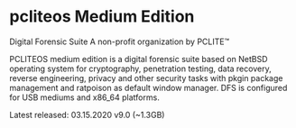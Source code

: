 # pcliteos Medium Edition
Digital Forensic Suite
A non-profit organization by PCLITE™

PCLITEOS medium edition is a digital forensic suite based on NetBSD operating system for cryptography, penetration testing, data recovery, reverse engineering, privacy and other security tasks with pkgin package management and ratpoison as default window manager. DFS is configured for USB mediums and x86_64 platforms.

Latest released: 03.15.2020 v9.0 (~1.3GB)
